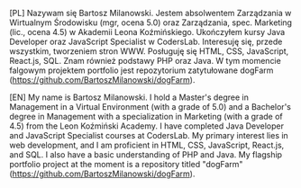 [PL] Nazywam się Bartosz Milanowski. Jestem absolwentem Zarządzania w Wirtualnym Środowisku (mgr, ocena 5.0) oraz Zarządzania, spec. Marketing (lic., ocena 4.5) w Akademii Leona Koźmińskiego. Ukończyłem kursy Java Developer oraz JavaScript Specialist w CodersLab. Interesuję się, przede wszystkim, tworzeniem stron WWW. Posługuję się HTML, CSS, JavaScript, React.js, SQL. Znam również podstawy PHP oraz Java. W tym momencie falgowym projektem portfolio jest repozytorium zatytułowane dogFarm (https://github.com/BartoszMilanowski/dogFarm).

[EN] My name is Bartosz Milanowski. I hold a Master's degree in Management in a Virtual Environment (with a grade of 5.0) and a Bachelor's degree in Management with a specialization in Marketing (with a grade of 4.5) from the Leon Koźmiński Academy. I have completed Java Developer and JavaScript Specialist courses at CodersLab. My primary interest lies in web development, and I am proficient in HTML, CSS, JavaScript, React.js, and SQL. I also have a basic understanding of PHP and Java. My flagship portfolio project at the moment is a repository titled "dogFarm" (https://github.com/BartoszMilanowski/dogFarm).
